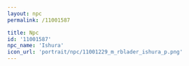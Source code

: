 ```yaml
---
layout: npc
permalink: /11001587

title: Npc
id: '11001587'
npc_name: 'Ishura'
icon_url: 'portrait/npc/11001229_m_rblader_ishura_p.png'
---
```


